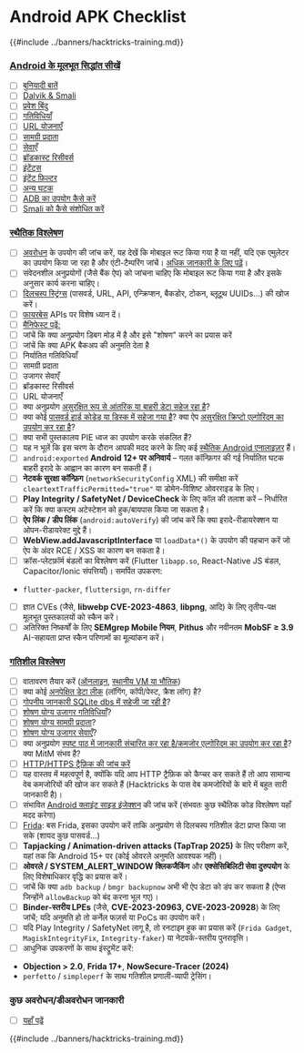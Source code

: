 # Android APK Checklist

{{#include ../banners/hacktricks-training.md}}


### [Android के मूलभूत सिद्धांत सीखें](android-app-pentesting/index.html#2-android-application-fundamentals)

- [ ] [बुनियादी बातें](android-app-pentesting/index.html#fundamentals-review)
- [ ] [Dalvik & Smali](android-app-pentesting/index.html#dalvik--smali)
- [ ] [प्रवेश बिंदु](android-app-pentesting/index.html#application-entry-points)
- [ ] [गतिविधियाँ](android-app-pentesting/index.html#launcher-activity)
- [ ] [URL योजनाएँ](android-app-pentesting/index.html#url-schemes)
- [ ] [सामग्री प्रदाता](android-app-pentesting/index.html#services)
- [ ] [सेवाएँ](android-app-pentesting/index.html#services-1)
- [ ] [ब्रॉडकास्ट रिसीवर्स](android-app-pentesting/index.html#broadcast-receivers)
- [ ] [इंटेंट्स](android-app-pentesting/index.html#intents)
- [ ] [इंटेंट फ़िल्टर](android-app-pentesting/index.html#intent-filter)
- [ ] [अन्य घटक](android-app-pentesting/index.html#other-app-components)
- [ ] [ADB का उपयोग कैसे करें](android-app-pentesting/index.html#adb-android-debug-bridge)
- [ ] [Smali को कैसे संशोधित करें](android-app-pentesting/index.html#smali)

### [स्थैतिक विश्लेषण](android-app-pentesting/index.html#static-analysis)

- [ ] [अवरोधन](android-checklist.md#some-obfuscation-deobfuscation-information) के उपयोग की जांच करें, यह देखें कि मोबाइल रूट किया गया है या नहीं, यदि एक एमुलेटर का उपयोग किया जा रहा है और एंटी-टैम्परिंग जांचें। [अधिक जानकारी के लिए पढ़ें](android-app-pentesting/index.html#other-checks)।
- [ ] संवेदनशील अनुप्रयोगों (जैसे बैंक ऐप) को जांचना चाहिए कि मोबाइल रूट किया गया है और इसके अनुसार कार्य करना चाहिए।
- [ ] [दिलचस्प स्ट्रिंग्स](android-app-pentesting/index.html#looking-for-interesting-info) (पासवर्ड, URL, API, एन्क्रिप्शन, बैकडोर, टोकन, ब्लूटूथ UUIDs...) की खोज करें।
- [ ] [फायरबेस](android-app-pentesting/index.html#firebase) APIs पर विशेष ध्यान दें।
- [ ] [मैनिफेस्ट पढ़ें:](android-app-pentesting/index.html#basic-understanding-of-the-application-manifest-xml)
- [ ] जांचें कि क्या अनुप्रयोग डिबग मोड में है और इसे "शोषण" करने का प्रयास करें
- [ ] जांचें कि क्या APK बैकअप की अनुमति देता है
- [ ] निर्यातित गतिविधियाँ
- [ ] सामग्री प्रदाता
- [ ] उजागर सेवाएँ
- [ ] ब्रॉडकास्ट रिसीवर्स
- [ ] URL योजनाएँ
- [ ] क्या अनुप्रयोग [असुरक्षित रूप से आंतरिक या बाहरी डेटा सहेज रहा है](android-app-pentesting/index.html#insecure-data-storage)?
- [ ] क्या कोई [पासवर्ड हार्ड कोडेड या डिस्क में सहेजा गया है](android-app-pentesting/index.html#poorkeymanagementprocesses)? क्या ऐप [असुरक्षित क्रिप्टो एल्गोरिदम का उपयोग कर रहा है](android-app-pentesting/index.html#useofinsecureandordeprecatedalgorithms)?
- [ ] क्या सभी पुस्तकालय PIE ध्वज का उपयोग करके संकलित हैं?
- [ ] यह न भूलें कि इस चरण के दौरान आपकी मदद करने के लिए कई [स्थैतिक Android एनालाइज़र](android-app-pentesting/index.html#automatic-analysis) हैं।
- [ ] `android:exported` **Android 12+ पर अनिवार्य** – गलत कॉन्फ़िगर की गई निर्यातित घटक बाहरी इरादे के आह्वान का कारण बन सकती हैं।
- [ ] **नेटवर्क सुरक्षा कॉन्फ़िग** (`networkSecurityConfig` XML) की समीक्षा करें `cleartextTrafficPermitted="true"` या डोमेन-विशिष्ट ओवरराइड के लिए।
- [ ] **Play Integrity / SafetyNet / DeviceCheck** के लिए कॉल की तलाश करें – निर्धारित करें कि क्या कस्टम अटेस्टेशन को हुक/बायपास किया जा सकता है।
- [ ] **ऐप लिंक / डीप लिंक** (`android:autoVerify`) की जांच करें कि क्या इरादे-रीडायरेक्शन या ओपन-रीडायरेक्ट मुद्दे हैं।
- [ ] **WebView.addJavascriptInterface** या `loadData*()` के उपयोग की पहचान करें जो ऐप के अंदर RCE / XSS का कारण बन सकता है।
- [ ] क्रॉस-प्लेटफ़ॉर्म बंडलों का विश्लेषण करें (Flutter `libapp.so`, React-Native JS बंडल, Capacitor/Ionic संपत्तियाँ)। समर्पित उपकरण:
- `flutter-packer`, `fluttersign`, `rn-differ`
- [ ] ज्ञात CVEs (जैसे, **libwebp CVE-2023-4863**, **libpng**, आदि) के लिए तृतीय-पक्ष मूलभूत पुस्तकालयों को स्कैन करें।
- [ ] अतिरिक्त निष्कर्षों के लिए **SEMgrep Mobile नियम**, **Pithus** और नवीनतम **MobSF ≥ 3.9** AI-सहायता प्राप्त स्कैन परिणामों का मूल्यांकन करें।

### [गतिशील विश्लेषण](android-app-pentesting/index.html#dynamic-analysis)

- [ ] वातावरण तैयार करें ([ऑनलाइन](android-app-pentesting/index.html#online-dynamic-analysis), [स्थानीय VM या भौतिक](android-app-pentesting/index.html#local-dynamic-analysis))
- [ ] क्या कोई [अनपेक्षित डेटा लीक](android-app-pentesting/index.html#unintended-data-leakage) (लॉगिंग, कॉपी/पेस्ट, क्रैश लॉग) है?
- [ ] [गोपनीय जानकारी SQLite dbs में सहेजी जा रही है](android-app-pentesting/index.html#sqlite-dbs)?
- [ ] [शोषण योग्य उजागर गतिविधियाँ](android-app-pentesting/index.html#exploiting-exported-activities-authorisation-bypass)?
- [ ] [शोषण योग्य सामग्री प्रदाता](android-app-pentesting/index.html#exploiting-content-providers-accessing-and-manipulating-sensitive-information)?
- [ ] [शोषण योग्य उजागर सेवाएँ](android-app-pentesting/index.html#exploiting-services)?
- [ ] क्या अनुप्रयोग [स्पष्ट पाठ में जानकारी संचारित कर रहा है/कमजोर एल्गोरिदम का उपयोग कर रहा है](android-app-pentesting/index.html#insufficient-transport-layer-protection)? क्या MitM संभव है?
- [ ] [HTTP/HTTPS ट्रैफ़िक की जांच करें](android-app-pentesting/index.html#inspecting-http-traffic)
- [ ] यह वास्तव में महत्वपूर्ण है, क्योंकि यदि आप HTTP ट्रैफ़िक को कैप्चर कर सकते हैं तो आप सामान्य वेब कमजोरियों की खोज कर सकते हैं (Hacktricks के पास वेब कमजोरियों के बारे में बहुत सारी जानकारी है)।
- [ ] संभावित [Android क्लाइंट साइड इंजेक्शन](android-app-pentesting/index.html#android-client-side-injections-and-others) की जांच करें (संभवतः कुछ स्थैतिक कोड विश्लेषण यहाँ मदद करेगा)
- [ ] [Frida](android-app-pentesting/index.html#frida): बस Frida, इसका उपयोग करें ताकि अनुप्रयोग से दिलचस्प गतिशील डेटा प्राप्त किया जा सके (शायद कुछ पासवर्ड...)
- [ ] **Tapjacking / Animation-driven attacks (TapTrap 2025)** के लिए परीक्षण करें, यहां तक कि Android 15+ पर (कोई ओवरले अनुमति आवश्यक नहीं)।
- [ ] **ओवरले / SYSTEM_ALERT_WINDOW क्लिकजैकिंग** और **एक्सेसिबिलिटी सेवा दुरुपयोग** के लिए विशेषाधिकार वृद्धि का प्रयास करें।
- [ ] जांचें कि क्या `adb backup` / `bmgr backupnow` अभी भी ऐप डेटा को डंप कर सकता है (ऐप्स जिन्होंने `allowBackup` को बंद करना भूल गए)।
- [ ] **Binder-स्तरीय LPEs** (जैसे, **CVE-2023-20963, CVE-2023-20928**) के लिए जांचें; यदि अनुमति हो तो कर्नेल फज़र्स या PoCs का उपयोग करें।
- [ ] यदि Play Integrity / SafetyNet लागू है, तो रनटाइम हुक का प्रयास करें (`Frida Gadget`, `MagiskIntegrityFix`, `Integrity-faker`) या नेटवर्क-स्तरीय पुनरावृत्ति।
- [ ] आधुनिक उपकरणों के साथ इंस्ट्रूमेंट करें:
- **Objection > 2.0**, **Frida 17+**, **NowSecure-Tracer (2024)**
- `perfetto` / `simpleperf` के साथ गतिशील प्रणाली-व्यापी ट्रेसिंग।

### कुछ अवरोधन/डीअवरोधन जानकारी

- [ ] [यहाँ पढ़ें](android-app-pentesting/index.html#obfuscating-deobfuscating-code)


{{#include ../banners/hacktricks-training.md}}
